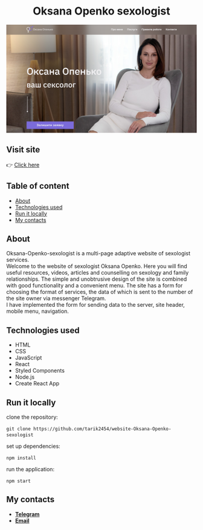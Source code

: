 # <div align="center">Oksana Openko sexologist</div>

<img src="./public/readme/img-1.png" alt="Screenshot-1" >

## Visit site

👉&nbsp;<a href="https://tarik2454.github.io/website-Oksana-Openko-sexologist/" target="_blank">Click here</a>

## Table of content

- [About](#about)
- [Technologies used](#technologies-used)
- [Run it locally](#run-it-locally)
- [My contacts](#my-contacts)

## About

Oksana-Openko-sexologist is a multi-page adaptive website of sexologist
services.  
Welcome to the website of sexologist Oksana Openko. Here you will find useful
resources, videos, articles and counselling on sexology and family
relationships. The simple and unobtrusive design of the site is combined with
good functionality and a convenient menu. The site has a form for choosing the
format of services, the data of which is sent to the number of the site owner
via messenger Telegram.  
I have implemented the form for sending data to the server, site header, mobile
menu, navigation.

## Technologies used

- HTML
- CSS
- JavaScript
- React
- Styled Components
- Node.js
- Create React App

## Run it locally

clone the repository:

```
git clone https://github.com/tarik2454/website-Oksana-Openko-sexologist
```

set up dependencies:

```
npm install
```

run the application:

```
npm start
```

## My contacts

- **<a href="https://t.me/tarik_2454" target="_blank">Telegram</a>**
- **<a href="tarik2454@gmail.com" target="_blank">Email</a>**
